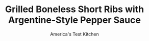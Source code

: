 ---
layout: ../../layouts/MarkdownPostLayout.astro
title: Grilled Boneless Short Ribs with Argentine-Style Pepper Sauce
author: America's Test Kitchen
pubDate: 2023-03-15
description: "We decided to bring this low-and-slow favorite into the fast lane."
image_url: https://res.cloudinary.com/hksqkdlah/image/upload/ar_1:1,c_fill,dpr_2.0,f_auto,fl_lossy.progressive.strip_profile,g_faces:auto,q_auto:low,w_344/31014_sfs-grilled-boneless-short-ribs-argentine-style-pepper-sauce-56
tags: ["Main Courses","Beef","Grilling & Barbecue"]
calories: 
protein: 
carbohydrates: 
fats: 
fiber: 
ingredients: ["2 1/2 - 3 pounds, boneless beef short ribs 1 1/2 to 2 inches thick, 2 inches wide, and 4 to 5 inches long, trimmed","1 tablespoon, kosher salt","1 1/2 cups, wood chips","1/2 cup finely chopped, red bell pepper","1/3 cup finely chopped, red onion","1/4 cup, extra-virgin olive oil","3 , garlic cloves, minced","1 teaspoon, paprika","1/2 teaspoon, ground cumin","1/4 teaspoon, cayenne pepper","1/2 teaspoon additional, kosher salt","1/3 cup, minced fresh cilantro","2 tablespoons, lemon juice","1 , Disposable 13 by 9-inch aluminum roasting pan (if using charcoal)"]
serves: 6
time: "1½ hours, plus 1 hour salting"
instructions: ["Pat beef dry with paper towels and sprinkle all over with 1 tablespoon salt. Let sit at room temperature for at least 1 hour before grilling. Just before grilling, soak wood chips in water for 15 ­minutes, then drain.","Meanwhile, combine bell pepper, onion, oil, garlic, paprika, cumin, cayenne, and 1/2 teaspoon salt in small saucepan. Cook over medium-high heat until vegetables are softened, about 5 minutes. Remove from heat and stir in cilantro and lemon juice. Transfer to bowl and set aside.","FOR A CHARCOAL GRILL: Using large piece of heavy-duty aluminum foil, wrap soaked chips in 12 by 10-inch foil packet. (Make sure chips do not poke holes in sides or bottom of packet.) Cut 3 evenly spaced 2-inch slits in top of packet. Open bottom vent completely. Light large chimney starter mounded with charcoal briquettes (7 quarts). When top coals are partially covered with ash, pour two-thirds evenly over half of grill, then pour remaining coals over other half of grill. Place wood chip packet on smaller pile of coals, set cooking grate in place, cover, and open lid vent completely. Heat grill until hot and wood chips are smoking, about 5 minutes.","FOR A GAS GRILL: Using large piece of heavy-duty aluminum foil, wrap soaked chips in 8 by 4 1/2-inch foil packet. (Make sure chips do not poke holes in sides or bottom of packet.) Cut 2 evenly spaced 2-inch slits in top of packet. Remove cooking grate and place wood chip packet directly on primary burner. Set grate in place, turn all burners to high, cover, and heat grill until hot and wood chips are smoking, about 15 minutes. Turn primary burner to medium and secondary burner(s) to medium-high.","Clean and oil cooking grate. Season beef with pepper. Place beef on grill directly over foil packet. Cover beef with disposable pan if using charcoal (if using gas, close lid) and cook for 5 minutes. Flip beef and cook 5 minutes longer, covering in same manner.","Slide beef to hotter side of grill and cook, covered if using gas, until well browned on all sides and beef registers 125 degrees, 4 to 8 minutes, turning often. Transfer beef to carving board, tent with foil, and let rest for 10 minutes. Slice beef against grain as thin as possible. Serve with pepper sauce."]
nutrition: undefined
notes: "The thickness and marbling of boneless short ribs can vary a good deal. Look for lean ribs cut from the chuck. If in doubt, ask your butcher for the cut by its technical designation: NAMP 130A. If you need to buy bone-in English-style ribs, slice off the ribs, cartilage, and excess fat. If your short ribs are a single slab, cut them into 2- to 3-inch-wide strips. Plan ahead: The salted short ribs need to sit for at least an hour before grilling."
---